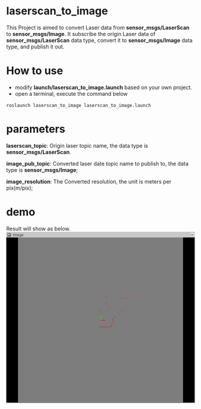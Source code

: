 # laserscan_to_image

This Project is aimed to convert Laser data from **sensor_msgs/LaserScan** to **sensor_msgs/Image**. It subscribe the origin Laser data of **sensor_msgs/LaserScan** data type, convert it to **sensor_msgs/Image** data type, and publish it out.

# How to use
* modify **launch/laserscan_to_image.launch** based on your own project.
* open a terminal, execute the command below
```
roslaunch laserscan_to_image laserscan_to_image.launch
```

# parameters

**laserscan_topic**: Origin laser topic name, the data type is **sensor_msgs/LaserScan**.

**image_pub_topic**: Converted laser date topic name to publish to, the data type is **sensor_msgs/Image**;

**image_resolution**: The Converted resolution, the unit is meters per pix(m/pix);

# demo
Result will show as below.
![demo](./image/demo.png)

